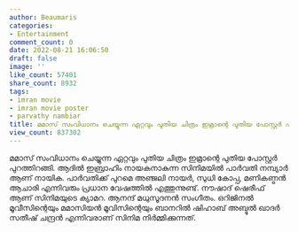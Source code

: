 ```yaml
---
author: Beaumaris
categories:
- Entertainment
comment_count: 0
date: 2022-08-21 16:06:50
draft: false
image: ''
like_count: 57401
share_count: 8932
tags:
- imran movie
- imran movie poster
- parvathy nambiar
title: മമാസ് സംവിധാനം ചെയ്യുന്ന ഏറ്റവും പുതിയ ചിത്രം ഇമ്രാന്റെ പുതിയ പോസ്റ്റർ പുറത്തിറങ്ങി
view_count: 837302
---
```


മമാസ് സംവിധാനം ചെയ്യുന്ന ഏറ്റവും പുതിയ ചിത്രം ഇമ്രാന്റെ പുതിയ പോസ്റ്റർ പുറത്തിറങ്ങി. ആദിൽ ഇബ്രാഹിം നായകനാകുന്ന സിനിമയിൽ പാർവതി നമ്പ്യാർ ആണ് നായിക. പാർവതിക്ക് പുറമെ അഞ്ജലി നായർ, സുധി കോപ്പ, മണികണ്ഠൻ ആചാരി എന്നിവരും പ്രധാന വേഷത്തിൽ എത്തുന്നുണ്ട്. നൗഷാദ് ഷെരീഫ് ആണ് സിനിമയുടെ ക്യാമറ. ആനന്ദ് മധുസൂദനന്‍ സംഗീതം. ഒറിജിനൽ മൂവീസിന്റെയും മമാസിയൻ മൂവിസിന്റെയും ബാനറിൽ ഷിഹാബ് അബ്ദുൽ ഖാദർ സതീഷ് ചന്ദ്രൻ എന്നിവരാണ് സിനിമ നിർമ്മിക്കുന്നത്.
